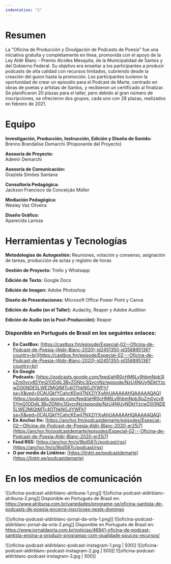 ```yaml
---
indentation: "2"
---
```

# Resumen

La "Oficina de Producción y Divulgación de Podcasts de Poesía" fue una iniciativa gratuita y completamente en línea, promovida con el apoyo de la Ley Aldir Blanc - Premio Alcides Mesquita, de la Municipalidad de Santos y del Gobierno Federal. Su objetivo era enseñar a los participantes a producir podcasts de alta calidad con recursos limitados, cubriendo desde la creación del guion hasta la promoción. Los participantes tuvieron la oportunidad de crear un episodio para el Podcast de Marte, centrado en obras de poetas y artistas de Santos, y recibieron un certificado al finalizar. Se planificaron 20 plazas para el taller, pero debido al gran número de inscripciones, se ofrecieron dos grupos, cada uno con 28 plazas, realizados en febrero de 2021.

# Equipo

**Investigación, Producción, Instrucción, Edición y Diseño de Sonido:**  
Brenno Brandalise Demarchi (Proponente del Proyecto)

**Asesoría de Proyecto:**  
Ademir Demarchi

**Asesoría de Comunicación:**  
Graziela Simões Santana

**Consultoría Pedagógica:**  
Jackson Francisco da Conceição Müller

**Mediación Pedagógica:**  
Wesley Vaz Oliveira

**Diseño Gráfico:**  
Aparecida Larissa

# Herramientas y Tecnologías

**Metodologías de Autogestión:** Reuniones, votación y consenso, asignación de tareas, producción de actas y registro de horas

**Gestión de Proyecto:** Trello y Whatsapp

**Edición de Texto:** Google Docs

**Edición de Imagen:** Adobe Photoshop

**Diseño de Presentaciones:** Microsoft Office Power Point y Canva

**Edición de Audio (en el Taller):** Audacity, Reaper y Adobe Audition

**Edición de Audio (en la Post-Producción):** Reaper

### Disponible en Portugués de Brasil en los seguintes enlaces:

- **En CastBox:** [https://castbox.fm/episode/Especial-02—Oficina-de-Podcast-de-Poesia-(Aldir-Blanc-2020)-id2451350-id358895136?country=br](https://castbox.fm/episode/Especial-02---Oficina-de-Podcast-de-Poesia-(Aldir-Blanc-2020)-id2451350-id358895136?country=br)
- **En Google Podcasts:** [https://podcasts.google.com/feed/aHR0cHM6Ly9hbmNob3IuZm0vcy85YmQ1ODdjL3BvZGNhc3QvcnNz/episode/NzU4NjUyNDktYzcwZi00NDE5LWE2MjQtMTc4OThkNGJlYWFh?sa=X&ved=0CAUQkfYCahcKEwjI7NXZjYXvAhUAAAAAHQAAAAAQAQ](https://podcasts.google.com/feed/aHR0cHM6Ly9hbmNob3IuZm0vcy85YmQ1ODdjL3BvZGNhc3QvcnNz/episode/NzU4NjUyNDktYzcwZi00NDE5LWE2MjQtMTc4OThkNGJlYWFh?sa=X&ved=0CAUQkfYCahcKEwjI7NXZjYXvAhUAAAAAHQAAAAAQAQ)
- **En Anchor.fm:** [https://anchor.fm/podcastdemarte/episodes/Especial-02—Oficina-de-Podcast-de-Poesia-Aldir-Blanc-2020-er25i7](https://anchor.fm/podcastdemarte/episodes/Especial-02---Oficina-de-Podcast-de-Poesia-Aldir-Blanc-2020-er25i7)
- **Feed RSS:** [https://anchor.fm/s/9bd587c/podcast/rss](https://anchor.fm/s/9bd587c/podcast/rss)
- **O por medio de Linktree:** [https://linktr.ee/podcastdemarte](https://linktr.ee/podcastdemarte)

# En los medios de comunicación

![[oficina-podcast-aldirblanc-atribuna-1.png]]
![[oficina-podcast-aldirblanc-atribuna-2.png]]
Disponible en Portugués de Brasil en: https://www.atribuna.com.br/variedades/programe-se/oficina-santista-de-podcasts-de-poesia-encerra-inscricoes-neste-domingo

![[oficina-podcast-aldirblanc-jornal-da-orla-1.png]]
![[oficina-podcast-aldirblanc-jornal-da-orla-2.png]]
Disponible en Portugués de Brasil en: https://www.jornaldaorla.com.br/noticias/46841-oficina-de-podcast-santista-ensina-a-produzir-programas-com-qualidade-poucos-recursos/

![[oficina-podcast-aldirblanc-podcast-instagram-1.png | 500]]
![[oficina-podcast-aldirblanc-podcast-instagram-2.jpg | 500]]
![[oficina-podcast-aldirblanc-podcast-instagram-3.jpg | 500]]